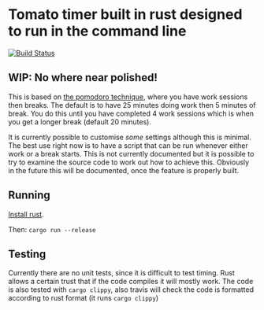 # Tomato timer built in rust designed to run in the command line
[![Build Status](https://travis-ci.org/louisdewar/tomato.svg?branch=master)](https://travis-ci.org/louisdewar/tomato)

## WIP: No where near polished!

This is based on [the pomodoro technique](https://en.wikipedia.org/wiki/Pomodoro_Technique), where you have work sessions then breaks.
The default is to have 25 minutes doing work then 5 minutes of break. You do this until you have completed 4 work sessions which is when you get a longer break (default 20 minutes).

It is currently possible to customise *some* settings although this is minimal. The best use right now is to have a script that can be run whenever either work or a break starts. This is not currently documented but it is possible to try to examine the source code to work out how to achieve this. Obviously in the future this will be documented, once the feature is properly built.

## Running

[Install rust](https://rustup.rs/).

Then: `cargo run --release`

## Testing

Currently there are no unit tests, since it is difficult to test timing. Rust allows a certain trust that if the code compiles it will mostly work. The code is also tested with `cargo clippy`, also travis will check the code is formatted according to rust format (it runs `cargo clippy`)
